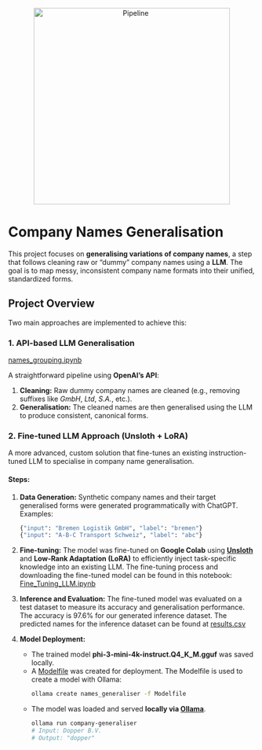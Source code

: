 <p align="center">
  <img src="https://raw.githubusercontent.com/trantrieuvy/names-generaliser/main/lora_with_unsloth.png" alt="Pipeline" width="400"/>
</p>

# Company Names Generalisation

This project focuses on **generalising variations of company names**, a step that follows cleaning raw or “dummy” company names using a **LLM**.
The goal is to map messy, inconsistent company name formats into their unified, standardized forms.

## Project Overview

Two main approaches are implemented to achieve this:

### **1. API-based LLM Generalisation** 
[names_grouping.ipynb](https://github.com/trantrieuvy/names-generaliser/blob/main/names_grouping.ipynb)


A straightforward pipeline using **OpenAI’s API**:

1. **Cleaning:** Raw dummy company names are cleaned (e.g., removing suffixes like *GmbH*, *Ltd*, *S.A.*, etc.).
2. **Generalisation:** The cleaned names are then generalised using the LLM to produce consistent, canonical forms.

### **2. Fine-tuned LLM Approach (Unsloth + LoRA)**

A more advanced, custom solution that fine-tunes an existing instruction-tuned LLM to specialise in company name generalisation.

#### **Steps:**

1. **Data Generation:**
   Synthetic company names and their target generalised forms were generated programmatically with ChatGPT.
   Examples:
      ```python
   {"input": "Bremen Logistik GmbH", "label": "bremen"}
   {"input": "A-B-C Transport Schweiz", "label": "abc"}
   ```

3. **Fine-tuning:**
   The model was fine-tuned on **Google Colab** using **[Unsloth](https://github.com/unslothai/unsloth)** and **Low-Rank Adaptation (LoRA)** to efficiently inject task-specific knowledge into an existing LLM. The fine-tuning process and downloading the fine-tuned model can be found in this notebook: [Fine_Tuning_LLM.ipynb](https://github.com/trantrieuvy/names-generaliser/blob/main/Fine_Tuning_LLM.ipynb)

4. **Inference and Evaluation:**
   The fine-tuned model was evaluated on a test dataset to measure its accuracy and generalisation performance. The accuracy is 97.6% for our generated inference dataset. The predicted names for the inference dataset can be found at [results.csv](https://github.com/trantrieuvy/names-generaliser/blob/main/results.csv)

5. **Model Deployment:**

   * The trained model **phi-3-mini-4k-instruct.Q4_K_M.gguf** was saved locally.
   * A [Modelfile](https://github.com/trantrieuvy/names-generaliser/blob/main/Modelfile) was created for deployment.
     The Modelfile is used to create a model with Ollama:
      ```bash
      ollama create names_generaliser -f Modelfile
      ```
   * The model was loaded and served **locally via [Ollama](https://ollama.ai)**.
      ```bash
      ollama run company-generaliser
      # Input: Dopper B.V. 
      # Output: "dopper"
      ```

